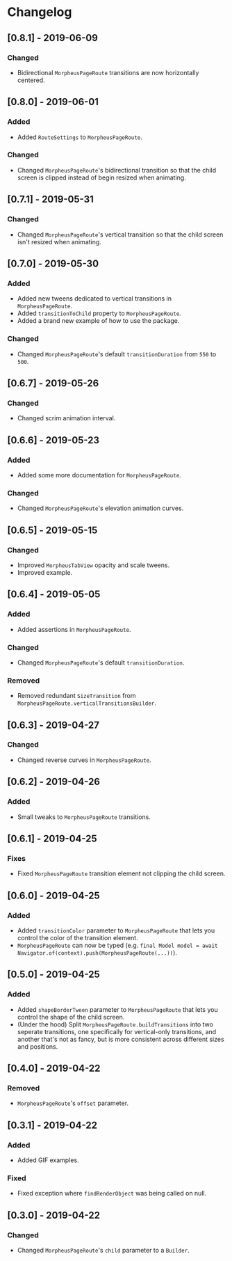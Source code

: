 # Changelog

## [0.8.1] - 2019-06-09

### Changed
- Bidirectional `MorpheusPageRoute` transitions are now horizontally centered.

## [0.8.0] - 2019-06-01

### Added
- Added `RouteSettings` to `MorpheusPageRoute`.

### Changed
- Changed `MorpheusPageRoute`'s bidirectional transition so that the child screen is clipped instead of begin resized when animating.

## [0.7.1] - 2019-05-31

### Changed
- Changed `MorpheusPageRoute`'s vertical transition so that the child screen isn't resized when animating.

## [0.7.0] - 2019-05-30

### Added
- Added new tweens dedicated to vertical transitions in `MorpheusPageRoute`.
- Added `transitionToChild` property to `MorpheusPageRoute`.
- Added a brand new example of how to use the package.

### Changed
- Changed `MorpheusPageRoute`'s default `transitionDuration` from `550` to `500`.

## [0.6.7] - 2019-05-26

### Changed
- Changed scrim animation interval.

## [0.6.6] - 2019-05-23

### Added
- Added some more documentation for `MorpheusPageRoute`.

### Changed
- Changed `MorpheusPageRoute`'s elevation animation curves.

## [0.6.5] - 2019-05-15

### Changed
- Improved `MorpheusTabView` opacity and scale tweens.
- Improved example.

## [0.6.4] - 2019-05-05

### Added
- Added assertions in `MorpheusPageRoute`.

### Changed
- Changed `MorpheusPageRoute`'s default `transitionDuration`.

### Removed
- Removed redundant `SizeTransition` from `MorpheusPageRoute.verticalTransitionsBuilder`.

## [0.6.3] - 2019-04-27

### Changed
- Changed reverse curves in `MorpheusPageRoute`.

## [0.6.2] - 2019-04-26

### Added
- Small tweaks to `MorpheusPageRoute` transitions.

## [0.6.1] - 2019-04-25

### Fixes
- Fixed `MorpheusPageRoute` transition element not clipping the child screen.

## [0.6.0] - 2019-04-25

### Added
- Added `transitionColor` parameter to `MorpheusPageRoute` that lets you control the color of the transition element.
- `MorpheusPageRoute` can now be typed (e.g. `final Model model = await Navigator.of(context).push(MorpheusPageRoute(...))`).

## [0.5.0] - 2019-04-25

### Added
- Added `shapeBorderTween` parameter to `MorpheusPageRoute` that lets you control the shape of the child screen.
- (Under the hood) Split `MorpheusPageRoute.buildTransitions` into two seperate transitions, one specifically for vertical-only transitions, and another that's not as fancy, but is more consistent across different sizes and positions.

## [0.4.0] - 2019-04-22

### Removed
- `MorpheusPageRoute`'s `offset` parameter.

## [0.3.1] - 2019-04-22

### Added
- Added GIF examples.

### Fixed
- Fixed exception where `findRenderObject` was being called on null.

## [0.3.0] - 2019-04-22

### Changed
- Changed `MorpheusPageRoute`'s `child` parameter to a `Builder`.
